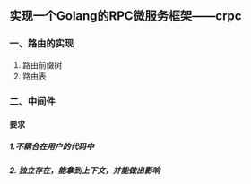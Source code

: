 ## 实现一个Golang的RPC微服务框架——crpc
### 一、路由的实现

1. 路由前缀树
2. 路由表

### 二、中间件

#### 要求

##### 1.不耦合在用户的代码中

##### 2. 独立存在，能拿到上下文，并能做出影响


